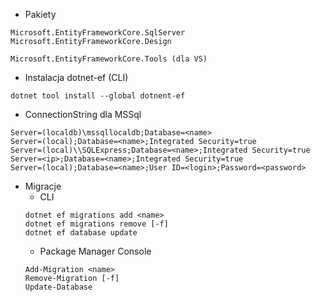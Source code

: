 * Pakiety
```
Microsoft.EntityFrameworkCore.SqlServer
Microsoft.EntityFrameworkCore.Design

Microsoft.EntityFrameworkCore.Tools (dla VS)
```

* Instalacja dotnet-ef (CLI)
```
dotnet tool install --global dotnent-ef
```

* ConnectionString dla MSSql
```
Server=(localdb)\mssqllocaldb;Database=<name>
Server=(local);Database=<name>;Integrated Security=true
Server=(local)\\SQLExpress;Database=<name>;Integrated Security=true
Server=<ip>;Database=<name>;Integrated Security=true
Server=(local);Database=<name>;User ID=<login>;Password=<password>
```

* Migracje
  * CLI
  ```
  dotnet ef migrations add <name>
  dotnet ef migrations remove [-f]
  dotnet ef database update
  ```
  * Package Manager Console
  ```
  Add-Migration <name>
  Remove-Migration [-f]
  Update-Database
  ```
